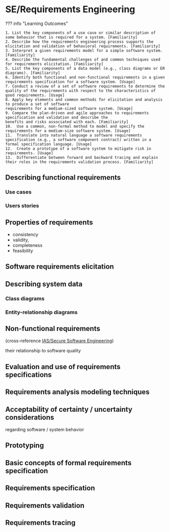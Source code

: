# SE/Requirements Engineering

??? info "Learning Outcomes"

    1. List the key components of a use case or similar description of some behavior that is required for a system. [Familiarity]
    2. Describe how the requirements engineering process supports the elicitation and validation of behavioral requirements. [Familiarity]
    3. Interpret a given requirements model for a simple software system. [Familiarity]
    4. Describe the fundamental challenges of and common techniques used for requirements elicitation. [Familiarity]
    5. List the key components of a data model (e.g., class diagrams or ER diagrams). [Familiarity]
    6. Identify both functional and non-functional requirements in a given requirements specification for a software system. [Usage]
    7. Conduct a review of a set of software requirements to determine the quality of the requirements with respect to the characteristics of good requirements. [Usage]
    8. Apply key elements and common methods for elicitation and analysis to produce a set of software
    requirements for a medium-sized software system. [Usage]
    9. Compare the plan-driven and agile approaches to requirements specification and validation and describe the
    benefits and risks associated with each. [Familiarity]
    10.  Use a common, non-formal method to model and specify the requirements for a medium-size software system. [Usage]
    11.  Translate into natural language a software requirements specification (e.g., a software component contract) written in a formal specification language. [Usage]
    12.  Create a prototype of a software system to mitigate risk in requirements. [Usage]
    13.  Differentiate between forward and backward tracing and explain their roles in the requirements validation process. [Familiarity]

## Describing functional requirements 

### Use cases 

### Users stories

## Properties of requirements

- consistency
- validity, 
- completeness 
- feasibility
  
## Software requirements elicitation

## Describing system data

### Class diagrams 

### Entity-relationship diagrams

## Non-functional requirements 

(cross-reference [IAS/Secure Software Engineering]())

their relationship to software quality 

## Evaluation and use of requirements specifications

## Requirements analysis modeling techniques

## Acceptability of certainty / uncertainty considerations 

regarding software / system behavior

## Prototyping

## Basic concepts of formal requirements specification

## Requirements specification

## Requirements validation

## Requirements tracing
